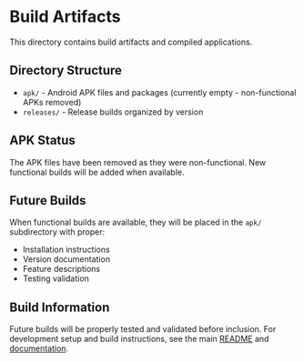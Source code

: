 # Build Artifacts

This directory contains build artifacts and compiled applications.

## Directory Structure

- `apk/` - Android APK files and packages (currently empty - non-functional APKs removed)
- `releases/` - Release builds organized by version

## APK Status

The APK files have been removed as they were non-functional. New functional builds will be added when available.

## Future Builds

When functional builds are available, they will be placed in the `apk/` subdirectory with proper:
- Installation instructions
- Version documentation
- Feature descriptions
- Testing validation

## Build Information

Future builds will be properly tested and validated before inclusion.
For development setup and build instructions, see the main [README](../README.md) and [documentation](../docs/).